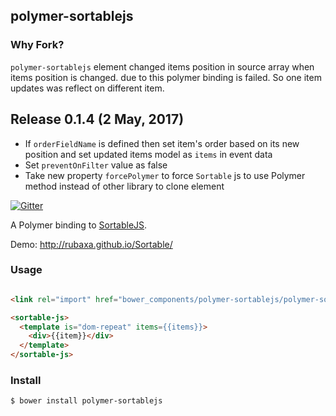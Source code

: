 polymer-sortablejs
-------------------


### Why Fork?
`polymer-sortablejs` element changed items position in source array when items position is changed.
due to this polymer binding is failed. So one item updates was reflect on different item.


## Release 0.1.4  (2 May, 2017) 
  - If `orderFieldName` is defined then set item's order based on its new position and set updated items model as `items` in event data
  - Set `preventOnFilter` value as false
  - Take new property `forcePolymer` to force `Sortable` js to use Polymer method instead of other library to clone element
	

[![Gitter][gitter-image]][gitter-url]


A Polymer binding to [SortableJS](https://github.com/RubaXa/Sortable/).

Demo: http://rubaxa.github.io/Sortable/

### Usage

```html

<link rel="import" href="bower_components/polymer-sortablejs/polymer-sortablejs.html"/>

<sortable-js>
  <template is="dom-repeat" items={{items}}>
    <div>{{item}}</div>
  </template>
</sortable-js>
```

### Install

```
$ bower install polymer-sortablejs
```

[gitter-image]: http://img.shields.io/badge/+%20GITTER-JOIN%20CHAT%20%E2%86%92-1DCE73.svg?style=flat-square
[gitter-url]: https://gitter.im/sortable-js/polymer-sortablejs
